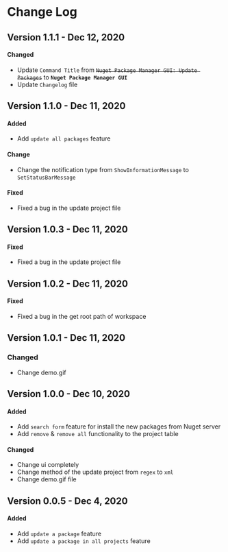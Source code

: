# Change Log

## Version 1.1.1 - Dec 12, 2020
#### Changed
* Update `Command Title` from ~~`Nuget Package Manager GUI: Update Packages`~~ to **`Nuget Package Manager GUI`**
* Update `Changelog` file

## Version 1.1.0 - Dec 11, 2020
#### Added
* Add `update all packages` feature
#### Change
* Change the notification type from `ShowInformationMessage` to `SetStatusBarMessage`
#### Fixed
* Fixed a bug in the update project file

## Version 1.0.3 - Dec 11, 2020
#### Fixed
* Fixed a bug in the update project file

## Version 1.0.2 - Dec 11, 2020
#### Fixed
* Fixed a bug in the get root path of workspace

## Version 1.0.1 -  Dec 11, 2020
### Changed
* Change demo.gif

## Version 1.0.0 -  Dec 10, 2020
#### Added
* Add `search form` feature for install the new packages from Nuget server
* Add `remove` & `remove all` functionality to the project table
#### Changed
* Change ui completely
* Change method of the update project from `regex` to `xml`
* Change demo.gif file

## Version 0.0.5 - Dec 4, 2020
#### Added
* Add `update a package` feature
* Add `update a package in all projects` feature